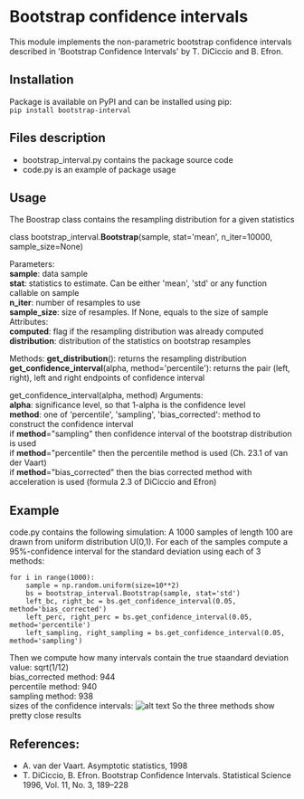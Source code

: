 # Bootstrap confidence intervals
This module implements the non-parametric bootstrap confidence intervals
described in 'Bootstrap Confidence Intervals' by T. DiCiccio and B. Efron.

## Installation
Package is available on PyPI and can be installed using pip:  
``` pip install bootstrap-interval ```
## Files description
* bootstrap_interval.py contains the package source code
* code.py is an example of package usage
## Usage
The Boostrap class contains the resampling distribution for a given statistics

class bootstrap_interval.**Bootstrap**(sample, stat='mean', n_iter=10000, sample_size=None)

Parameters:  
  **sample**: data sample  
  **stat**: statistics to estimate. Can be either 'mean', 'std' or any function callable on sample  
  **n_iter**: number of resamples to use  
  **sample_size**: size of resamples. If None, equals to the size of sample  
Attributes:  
  **computed**: flag if the resampling distribution was already computed  
  **distribution**: distribution of the statistics on bootstrap resamples
  
Methods:
    **get_distribution**(): returns the resampling distribution  
    **get_confidence_interval**(alpha, method='percentile'): returns the pair (left, right), left and right endpoints of confidence interval

get_confidence_interval(alpha, method)
Arguments:  
  **alpha**: significance level, so that 1-alpha is the confidence level  
  **method**: one of 'percentile', 'sampling', 'bias_corrected': method to construct the confidence interval  
  if **method**="sampling" then confidence interval of the bootstrap distribution is used  
  if **method**="percentile"  then the percentile method is used (Ch. 23.1 of van der Vaart)  
  if **method**="bias_corrected" then the bias corrected method with acceleration is used (formula 2.3 of DiCiccio and Efron)
  
 ## Example
code.py contains the following simulation:
A 1000 samples of length 100 are drawn from uniform distribution U(0,1).
For each of the samples compute a 95%-confidence interval for the standard deviation using each of 3 methods:
```
for i in range(1000):
    sample = np.random.uniform(size=10**2)
    bs = bootstrap_interval.Bootstrap(sample, stat='std')
    left_bc, right_bc = bs.get_confidence_interval(0.05, method='bias_corrected')
    left_perc, right_perc = bs.get_confidence_interval(0.05, method='percentile')
    left_sampling, right_sampling = bs.get_confidence_interval(0.05, method='sampling')
```                                    
Then we compute how many intervals contain the true staandard deviation value: sqrt(1/12)  
bias_corrected method: 944  
percentile method: 940  
sampling method: 938  
sizes of the confidence intervals:
![alt text](https://raw.githubusercontent.com/neshitov/bootstrap/master/Figure_1.png)
So the three methods show pretty close results

## References:
* A. van der Vaart. Asymptotic statistics, 1998
* T. DiCiccio, B. Efron. Bootstrap Confidence Intervals. Statistical Science 1996, Vol. 11, No. 3, 189–228

